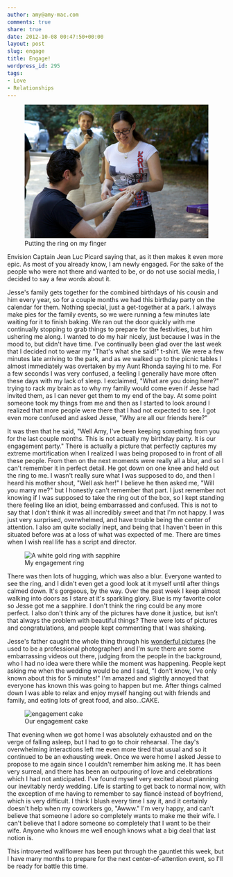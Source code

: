 ```yaml
---
author: amy@amy-mac.com
comments: true
share: true
date: 2012-10-08 00:47:50+00:00
layout: post
slug: engage
title: Engage!
wordpress_id: 295
tags:
- Love
- Relationships
---
```


<figure>
  <a href="/images/2012/ringonfinger.jpeg">
    <img src="/images/2012/ringonfinger.jpeg" alt="putting the ring on my finger" />
  </a>
  <figcaption>Putting the ring on my finger</figcaption>
</figure>

Envision Captain Jean Luc Picard saying that, as it then makes it even more epic. As most of you already know, I am newly engaged. For the sake of the people who were not there and wanted to be, or do not use social media, I decided to say a few words about it.

Jesse's family gets together for the combined birthdays of his cousin and him every year, so for a couple months we had this birthday party on the calendar for them. Nothing special, just a get-together at a park. I always make pies for the family events, so we were running a few minutes late waiting for it to finish baking. We ran out the door quickly with me continually stopping to grab things to prepare for the festivities, but him ushering me along. I wanted to do my hair nicely, just because I was in the mood to, but didn't have time. I've continually been glad over the last week that I decided not to wear my "That's what she said!" t-shirt. We were a few minutes late arriving to the park, and as we walked up to the picnic tables I almost immediately was overtaken by my Aunt Rhonda saying hi to me. For a few seconds I was very confused, a feeling I generally have more often these days with my lack of sleep. I exclaimed, "What are you doing here?" trying to rack my brain as to why my family would come even if Jesse had invited them, as I can never get them to my end of the bay. At some point someone took my things from me and then as I started to look around I realized that more people were there that I had not expected to see. I got even more confused and asked Jesse, "Why are all our friends here?"

It was then that he said, "Well Amy, I've been keeping something from you for the last couple months. This is not actually my birthday party. It is our engagement party." There is actually a picture that perfectly captures my extreme mortification when I realized I was being proposed to in front of all these people. From then on the next moments were really all a blur, and so I can't remember it in perfect detail. He got down on one knee and held out the ring to me. I wasn't really sure what I was supposed to do, and then I heard his mother shout, "Well ask her!" I believe he then asked me, "Will you marry me?" but I honestly can't remember that part. I just remember not knowing if I was supposed to take the ring out of the box, so I kept standing there feeling like an idiot, being embarrassed and confused. This is not to say that I don't think it was all incredibly sweet and that I'm not happy. I was just very surprised, overwhelmed, and have trouble being the center of attention. I also am quite socially inept, and being that I haven't been in this situated before was at a loss of what was expected of me. There are times when I wish real life has a script and director.

<figure class="text-center">
  <img src="{{site.url}}/images/2012/Photo-Oct-06-1-48-32-PM.jpg" alt="A white gold ring with sapphire"/>
  <figcaption>My engagement ring</figcaption>
</figure>

There was then lots of hugging, which was also a blur. Everyone wanted to see the ring, and I didn't even get a good look at it myself until after things calmed down. It's gorgeous, by the way. Over the past week I keep almost walking into doors as I stare at it's sparkling glory. Blue is my favorite color so Jesse got me a sapphire. I don't think the ring could be any more perfect. I also don't think any of the pictures have done it justice, but isn't that always the problem with beautiful things? There were lots of pictures and congratulations, and people kept commenting that I was shaking.

Jesse's father caught the whole thing through his [wonderful pictures](http://omtattoo.com/theProposal/) (he used to be a professional photographer) and I'm sure there are some embarrassing videos out there, judging from the people in the background, who I had no idea were there while the moment was happening. People kept asking me when the wedding would be and I said, "I don't know, I've only known about this for 5 minutes!" I'm amazed and slightly annoyed that everyone has known this was going to happen but me. After things calmed down I was able to relax and enjoy myself hanging out with friends and family, and eating lots of great food, and also...CAKE.

<figure class="text-center">
  <img src="{{site.url}}/images/2012/100_0479.jpg" alt="engagement cake" />
  <figcaption>Our engagement cake</figcaption>
</figure>

That evening when we got home I was absolutely exhausted and on the verge of falling asleep, but I had to go to choir rehearsal. The day's overwhelming interactions left me even more tired that usual and so it continued to be an exhausting week. Once we were home I asked Jesse to propose to me again since I couldn't remember him asking me. It has been very surreal, and there has been an outpouring of love and celebrations which I had not anticipated. I've found myself very excited about planning our inevitably nerdy wedding. Life is starting to get back to normal now, with the exception of me having to remember to say fiancé instead of boyfriend, which is very difficult. I think I blush every time I say it, and it certainly doesn't help when my coworkers go, "Awww." I'm very happy, and can't believe that someone I adore so completely wants to make me their wife. I can't believe that I adore someone so completely that I want to be their wife. Anyone who knows me well enough knows what a big deal that last notion is.

This introverted wallflower has been put through the gauntlet this week, but I have many months to prepare for the next center-of-attention event, so I'll be ready for battle this time.
